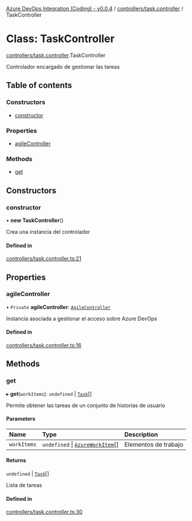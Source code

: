 [Azure DevOps Integration (Coding) - v0.0.4](../README.md) / [controllers/task.controller](../modules/controllers_task_controller.md) / TaskController

# Class: TaskController

[controllers/task.controller](../modules/controllers_task_controller.md).TaskController

Controlador encargado de gestionar las tareas

## Table of contents

### Constructors

- [constructor](controllers_task_controller.TaskController.md#constructor)

### Properties

- [agileController](controllers_task_controller.TaskController.md#agilecontroller)

### Methods

- [get](controllers_task_controller.TaskController.md#get)

## Constructors

### constructor

• **new TaskController**()

Crea una instancia del controlador

#### Defined in

[controllers/task.controller.ts:21](https://github.com/jeysgar1/azure-devops-api-kms/blob/65a7ab4/src/controllers/task.controller.ts#L21)

## Properties

### agileController

• `Private` **agileController**: [`AgileController`](controllers_agile_controller.AgileController.md)

Instancia asociada a gestionar el acceso sobre Azure DevOps

#### Defined in

[controllers/task.controller.ts:16](https://github.com/jeysgar1/azure-devops-api-kms/blob/65a7ab4/src/controllers/task.controller.ts#L16)

## Methods

### get

▸ **get**(`workItems`): `undefined` \| [`Task`](models_agile_task.Task.md)[]

Permite obtener las tareas de un conjunto de historias de usuario

#### Parameters

| Name | Type | Description |
| :------ | :------ | :------ |
| `workItems` | `undefined` \| [`AzureWorkItem`](models_azureDevOps_azureWorkItem.AzureWorkItem.md)[] | Elementos de trabajo |

#### Returns

`undefined` \| [`Task`](models_agile_task.Task.md)[]

Lista de tareas

#### Defined in

[controllers/task.controller.ts:30](https://github.com/jeysgar1/azure-devops-api-kms/blob/65a7ab4/src/controllers/task.controller.ts#L30)
